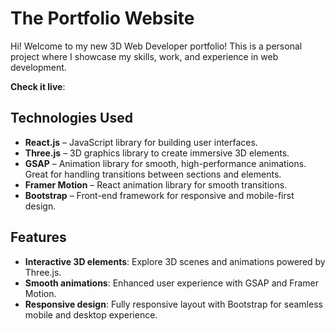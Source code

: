 # The Portfolio Website

Hi! Welcome to my new 3D Web Developer portfolio! This is a personal project where I showcase my skills, work, and experience in web development. 

**Check it live**: 

## Technologies Used

- **React.js** – JavaScript library for building user interfaces.
- **Three.js** – 3D graphics library to create immersive 3D elements.
- **GSAP** – Animation library for smooth, high-performance animations. Great for handling transitions between sections and elements.
- **Framer Motion** – React animation library for smooth transitions.
- **Bootstrap** – Front-end framework for responsive and mobile-first design.

## Features

- **Interactive 3D elements**: Explore 3D scenes and animations powered by Three.js.
- **Smooth animations**: Enhanced user experience with GSAP and Framer Motion.
- **Responsive design**: Fully responsive layout with Bootstrap for seamless mobile and desktop experience.



